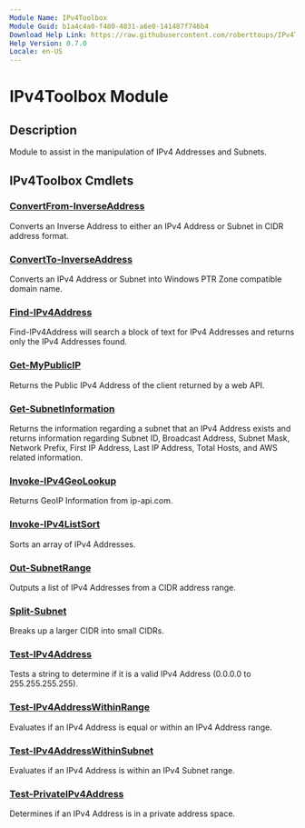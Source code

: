 ```yaml
---
Module Name: IPv4Toolbox
Module Guid: b1a4c4a0-f480-4831-a6e0-141487f746b4
Download Help Link: https://raw.githubusercontent.com/roberttoups/IPv4Toolbox/master/en-US/IPv4Toolbox-help.xml
Help Version: 0.7.0
Locale: en-US
---
```


# IPv4Toolbox Module

## Description

Module to assist in the manipulation of IPv4 Addresses and Subnets.

## IPv4Toolbox Cmdlets

### [ConvertFrom-InverseAddress](ConvertFrom-InverseAddress.md)

Converts an Inverse Address to either an IPv4 Address or Subnet in CIDR address format.

### [ConvertTo-InverseAddress](ConvertTo-InverseAddress.md)

Converts an IPv4 Address or Subnet into Windows PTR Zone compatible domain name.

### [Find-IPv4Address](Find-IPv4Address.md)

Find-IPv4Address will search a block of text for IPv4 Addresses and returns only the IPv4 Addresses found.

### [Get-MyPublicIP](Get-MyPublicIP.md)

Returns the Public IPv4 Address of the client returned by a web API.

### [Get-SubnetInformation](Get-SubnetInformation.md)

Returns the information regarding a subnet that an IPv4 Address exists and returns information regarding Subnet ID, Broadcast Address, Subnet Mask, Network Prefix, First IP Address, Last IP Address, Total Hosts, and AWS related information.

### [Invoke-IPv4GeoLookup](Invoke-IPv4GeoLookup.md)

Returns GeoIP Information from ip-api.com.

### [Invoke-IPv4ListSort](Invoke-IPv4ListSort.md)

Sorts an array of IPv4 Addresses.

### [Out-SubnetRange](Out-SubnetRange.md)

Outputs a list of IPv4 Addresses from a CIDR address range.

### [Split-Subnet](Split-Subnet.md)

Breaks up a larger CIDR into small CIDRs.

### [Test-IPv4Address](Test-IPv4Address.md)

Tests a string to determine if it is a valid IPv4 Address (0.0.0.0 to 255.255.255.255).

### [Test-IPv4AddressWithinRange](Test-IPv4AddressWithinRange.md)

Evaluates if an IPv4 Address is equal or within an IPv4 Address range.

### [Test-IPv4AddressWithinSubnet](Test-IPv4AddressWithinSubnet.md)

Evaluates if an IPv4 Address is within an IPv4 Subnet range.

### [Test-PrivateIPv4Address](Test-PrivateIPv4Address.md)

Determines if an IPv4 Address is in a private address space.

